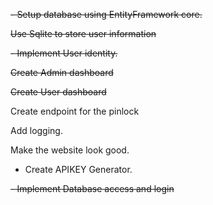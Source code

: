 ﻿~~- Setup database using EntityFramework core.~~

~~Use Sqlite to store user information~~

~~- Implement User identity.~~

~~Create Admin dashboard~~

~~Create User dashboard~~

Create endpoint for the pinlock

Add logging.

Make the website look good.

- Create APIKEY Generator.


~~- Implement Database access and login~~

